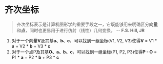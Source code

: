 # 齐次坐标
> 齐次坐标表示是计算机图形学的重要手段之一，它既能够用来明确区分**向量**和**点**，同时也更易用于进行仿射（线性）几何变换。 -- **F.S. Hill, JR**

1. 对于一个向量**V**及其基**a、b、c**，可以找到一组坐标(V1, V2, V3)使得**V** = V1 \* **a** + V2 \* **b** + V3 \* **c**
2. 对于一个点P及其基**O、a、b、c**，可以找到一组坐标(P1, P2, P3)使得**P - O** = P1 \* **a** + P2 \* **b** + P3 \* **c**

